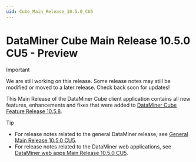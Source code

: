 ```yaml
---
uid: Cube_Main_Release_10.5.0_CU5
---
```


# DataMiner Cube Main Release 10.5.0 CU5 - Preview

> [!IMPORTANT]
> We are still working on this release. Some release notes may still be modified or moved to a later release. Check back soon for updates!

This Main Release of the DataMiner Cube client application contains all new features, enhancements and fixes that were added to [DataMiner Cube Feature Release 10.5.8](xref:Cube_Feature_Release_10.5.8).

> [!TIP]
>
> - For release notes related to the general DataMiner release, see [General Main Release 10.5.0 CU5](xref:General_Main_Release_10.5.0_CU5).
> - For release notes related to the DataMiner web applications, see [DataMiner web apps Main Release 10.5.0 CU5](xref:Web_apps_Main_Release_10.5.0_CU5).

